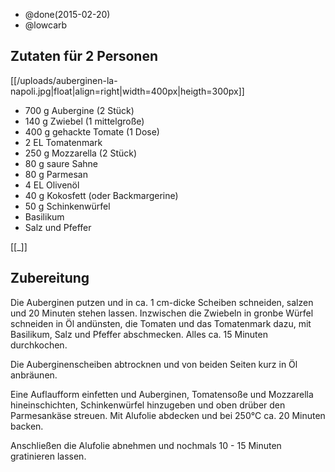 - @done(2015-02-20)
- @lowcarb

## Zutaten für 2 Personen
[[/uploads/auberginen-la-napoli.jpg|float|align=right|width=400px|heigth=300px]]

- 700 g     Aubergine (2 Stück)
- 140 g     Zwiebel (1 mittelgroße)
- 400 g     gehackte Tomate (1 Dose)
- 2 EL      Tomatenmark
- 250 g     Mozzarella (2 Stück)
- 80 g      saure Sahne
- 80 g      Parmesan
- 4 EL      Olivenöl
- 40 g      Kokosfett (oder Backmargerine)
- 50 g      Schinkenwürfel
- Basilikum
- Salz und Pfeffer

[[_]]

## Zubereitung

Die Auberginen putzen und in ca. 1 cm-dicke Scheiben schneiden, salzen und 20 Minuten stehen lassen. Inzwischen die Zwiebeln in gronbe Würfel schneiden in Öl andünsten, die Tomaten und das Tomatenmark dazu, mit Basilikum, Salz und Pfeffer abschmecken. Alles ca. 15 Minuten durchkochen.

Die Auberginenscheiben abtrocknen und von beiden Seiten kurz in Öl anbräunen.

Eine Auflaufform einfetten und Auberginen, Tomatensoße und Mozzarella hineinschichten, Schinkenwürfel hinzugeben und oben drüber den Parmesankäse streuen. Mit Alufolie abdecken und bei 250°C ca. 20 Minuten backen.

Anschließen die Alufolie abnehmen und nochmals 10 - 15 Minuten gratinieren lassen.
